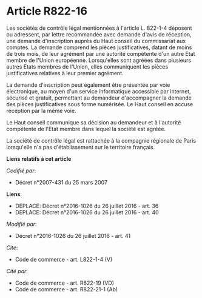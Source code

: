 # Article R822-16

Les sociétés de contrôle légal mentionnées à l'article L. 822-1-4 déposent ou adressent, par lettre recommandée avec demande
d'avis de réception, une demande d'inscription auprès du Haut conseil du commissariat aux comptes. La demande comprend les
pièces justificatives, datant de moins de trois mois, de leur agrément par une autorité compétente d'un autre Etat membre de
l'Union européenne. Lorsqu'elles sont agréées dans plusieurs autres Etats membres de l'Union, elles communiquent les pièces
justificatives relatives à leur premier agrément. 

La demande d'inscription peut également être présentée par voie électronique, au moyen d'un service informatique accessible
par internet, sécurisé et gratuit, permettant au demandeur d'accompagner la demande des pièces justificatives sous forme
numérisée. Le Haut conseil en accuse réception par la même voie. 

Le Haut conseil communique sa décision au demandeur et à l'autorité compétente de l'Etat membre dans lequel la société est
agréée. 

La société de contrôle légal est rattachée à la compagnie régionale de Paris lorsqu'elle n'a pas d'établissement sur le
territoire français.

**Liens relatifs à cet article**

_Codifié par_:

  - Décret n°2007-431 du 25 mars 2007

**Liens**:

  - DEPLACE: Décret n°2016-1026 du 26 juillet 2016 - art. 36
  - DEPLACE: Décret n°2016-1026 du 26 juillet 2016 - art. 40

_Modifié par_:

  - Décret n°2016-1026 du 26 juillet 2016 - art. 41

_Cite_:

  - Code de commerce - art. L822-1-4 (V)

_Cité par_:

  - Code de commerce - art. R822-19 (VD)
  - Code de commerce - art. R822-21-1 (Ab)
